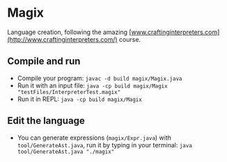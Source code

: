 # Magix

Language creation, following the amazing [www.craftinginterpreters.com](http://www.craftinginterpreters.com/) course.

## Compile and run

- Compile your program: `javac -d build magix/Magix.java`
- Run it with an input file: `java -cp build magix/Magix "testFiles/InterpreterTest.magix"`
- Run it in REPL: `java -cp build magix/Magix`

## Edit the language

- You can generate expressions (`magix/Expr.java`) with `tool/GenerateAst.java`, run it by typing in your terminal: `java tool/GenerateAst.java "./magix"`